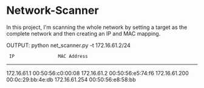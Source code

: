 # Network-Scanner
In this project, I'm scanning the whole network by setting a target as the complete network and then creating an IP and MAC mapping.


OUTPUT:
python net_scanner.py -t 172.16.61.2/24

     IP			       MAC Address
---------------------------------------------------------
172.16.61.1		    00:50:56:c0:00:08
172.16.61.2		    00:50:56:e5:74:f6
172.16.61.200		00:0c:29:bb:4e:db
172.16.61.254		00:50:56:e8:58:bb
